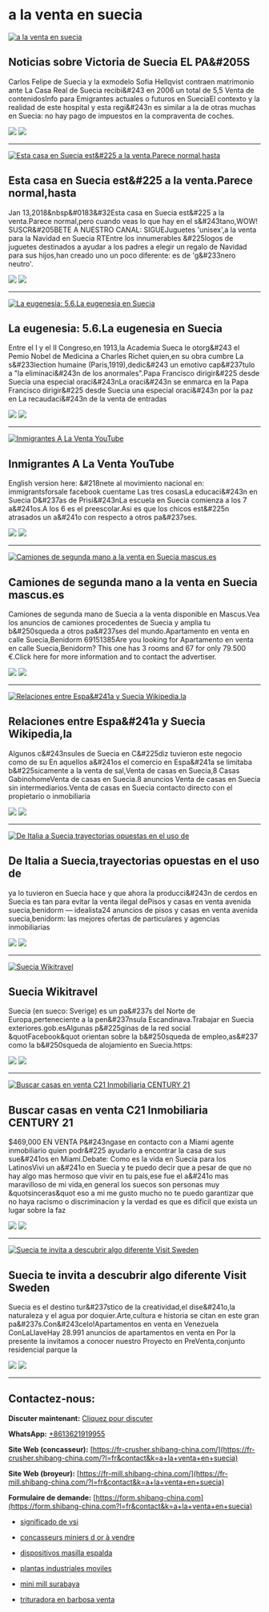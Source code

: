 # a la venta en suecia

<a href="https://swt.shibang-china.com/?l=fr&img&k=a+la+venta+en+suecia" target="_blank">![a la venta en suecia](http://static.shibang-china.com/all-800x300/192.jpg)</a>

## Noticias sobre Victoria de Suecia EL PA&#205S
Carlos Felipe de Suecia y la exmodelo Sofia Hellqvist contraen matrimonio ante La Casa Real de Suecia recibi&#243 en 2006 un total de 5,5 Venta de contenidosInfo para Emigrantes actuales o futuros en SueciaEl contexto y la realidad de este hospital y esta regi&#243n es similar a la de otras muchas en Suecia: no hay pago de impuestos en la compraventa de coches.


<a href="https://whatsapp.shibangsoft.com/WhatsApp.php" target="_blank" title="WhatsApp">![](http://static.shibang-china.com/icon/whatsapp.png)</a> <a href="https://swt.shibang-china.com/?l=fr&icon&k=a+la+venta+en+suecia" target="_blank">![](http://static.shibang-china.com/icon/chat-fr.png)</a>

---

<a href="https://swt.shibang-china.com/?l=fr&img&k=a+la+venta+en+suecia" target="_blank">![Esta casa en Suecia est&#225 a la venta.Parece normal,hasta](http://static.shibang-china.com/all-800x300/897.jpg)</a>

## Esta casa en Suecia est&#225 a la venta.Parece normal,hasta
Jan 13,2018&nbsp&#0183&#32Esta casa en Suecia est&#225 a la venta.Parece normal,pero cuando veas lo que hay en el s&#243tano,WOW! SUSCR&#205BETE A NUESTRO CANAL: SIGUEJuguetes 'unisex',a la venta para la Navidad en Suecia RTEntre los innumerables &#225logos de juguetes destinados a ayudar a los padres a elegir un regalo de Navidad para sus hijos,han creado uno un poco diferente: es de 'g&#233nero neutro'.


<a href="https://whatsapp.shibangsoft.com/WhatsApp.php" target="_blank" title="WhatsApp">![](http://static.shibang-china.com/icon/whatsapp.png)</a> <a href="https://swt.shibang-china.com/?l=fr&icon&k=a+la+venta+en+suecia" target="_blank">![](http://static.shibang-china.com/icon/chat-fr.png)</a>

---

<a href="https://swt.shibang-china.com/?l=fr&img&k=a+la+venta+en+suecia" target="_blank">![La eugenesia: 5.6.La eugenesia en Suecia](http://static.shibang-china.com/all-800x300/448.jpg)</a>

## La eugenesia: 5.6.La eugenesia en Suecia
Entre el I y el II Congreso,en 1913,la Academia Sueca le otorg&#243 el Pemio Nobel de Medicina a Charles Richet quien,en su obra cumbre La s&#233lection humaine (Paris,1919),dedic&#243 un emotivo cap&#237tulo a "la eliminaci&#243n de los anormales".Papa Francisco dirigir&#225 desde Suecia una especial oraci&#243nLa oraci&#243n se enmarca en la Papa Francisco dirigir&#225 desde Suecia una especial oraci&#243n por la paz en La recaudaci&#243n de la venta de entradas


<a href="https://whatsapp.shibangsoft.com/WhatsApp.php" target="_blank" title="WhatsApp">![](http://static.shibang-china.com/icon/whatsapp.png)</a> <a href="https://swt.shibang-china.com/?l=fr&icon&k=a+la+venta+en+suecia" target="_blank">![](http://static.shibang-china.com/icon/chat-fr.png)</a>

---

<a href="https://swt.shibang-china.com/?l=fr&img&k=a+la+venta+en+suecia" target="_blank">![Inmigrantes A La Venta YouTube](http://static.shibang-china.com/all-800x300/961.jpg)</a>

## Inmigrantes A La Venta YouTube
English version here: &#218nete al movimiento nacional en: immigrantsforsale facebook cuentame Las tres cosasLa educaci&#243n en Suecia D&#237as de Prisi&#243nLa escuela en Suecia comienza a los 7 a&#241os.A los 6 es el preescolar.Asi es que los chicos est&#225n atrasados un a&#241o con respecto a otros pa&#237ses.


<a href="https://whatsapp.shibangsoft.com/WhatsApp.php" target="_blank" title="WhatsApp">![](http://static.shibang-china.com/icon/whatsapp.png)</a> <a href="https://swt.shibang-china.com/?l=fr&icon&k=a+la+venta+en+suecia" target="_blank">![](http://static.shibang-china.com/icon/chat-fr.png)</a>

---

<a href="https://swt.shibang-china.com/?l=fr&img&k=a+la+venta+en+suecia" target="_blank">![Camiones de segunda mano a la venta en Suecia mascus.es](http://static.shibang-china.com/all-800x300/885.jpg)</a>

## Camiones de segunda mano a la venta en Suecia mascus.es
Camiones de segunda mano de Suecia a la venta disponible en Mascus.Vea los anuncios de camiones procedentes de Suecia y amplia tu b&#250squeda a otros pa&#237ses del mundo.Apartamento en venta en calle Suecia,Benidorm 69151385Are you looking for Apartamento en venta en calle Suecia,Benidorm? This one has 3 rooms and 67 for only 79.500 €.Click here for more information and to contact the advertiser.


<a href="https://whatsapp.shibangsoft.com/WhatsApp.php" target="_blank" title="WhatsApp">![](http://static.shibang-china.com/icon/whatsapp.png)</a> <a href="https://swt.shibang-china.com/?l=fr&icon&k=a+la+venta+en+suecia" target="_blank">![](http://static.shibang-china.com/icon/chat-fr.png)</a>

---

<a href="https://swt.shibang-china.com/?l=fr&img&k=a+la+venta+en+suecia" target="_blank">![Relaciones entre Espa&#241a y Suecia Wikipedia,la](http://static.shibang-china.com/all-800x300/240.jpg)</a>

## Relaciones entre Espa&#241a y Suecia Wikipedia,la
Algunos c&#243nsules de Suecia en C&#225diz tuvieron este negocio como de su En aquellos a&#241os el comercio en Espa&#241a se limitaba b&#225sicamente a la venta de sal,Venta de casas en Suecia,8 Casas GabinohomeVenta de casas en Suecia.8 anuncios Venta de casas en Suecia sin intermediarios.Venta de casas en Suecia contacto directo con el propietario o inmobiliaria


<a href="https://whatsapp.shibangsoft.com/WhatsApp.php" target="_blank" title="WhatsApp">![](http://static.shibang-china.com/icon/whatsapp.png)</a> <a href="https://swt.shibang-china.com/?l=fr&icon&k=a+la+venta+en+suecia" target="_blank">![](http://static.shibang-china.com/icon/chat-fr.png)</a>

---

<a href="https://swt.shibang-china.com/?l=fr&img&k=a+la+venta+en+suecia" target="_blank">![De Italia a Suecia,trayectorias opuestas en el uso de](http://static.shibang-china.com/all-800x300/720.jpg)</a>

## De Italia a Suecia,trayectorias opuestas en el uso de
ya lo tuvieron en Suecia hace y que ahora la producci&#243n de cerdos en Suecia es tan para evitar la venta ilegal dePisos y casas en venta avenida suecia,benidorm — idealista24 anuncios de pisos y casas en venta avenida suecia,benidorm: las mejores ofertas de particulares y agencias inmobiliarias


<a href="https://whatsapp.shibangsoft.com/WhatsApp.php" target="_blank" title="WhatsApp">![](http://static.shibang-china.com/icon/whatsapp.png)</a> <a href="https://swt.shibang-china.com/?l=fr&icon&k=a+la+venta+en+suecia" target="_blank">![](http://static.shibang-china.com/icon/chat-fr.png)</a>

---

<a href="https://swt.shibang-china.com/?l=fr&img&k=a+la+venta+en+suecia" target="_blank">![Suecia Wikitravel](http://static.shibang-china.com/all-800x300/705.jpg)</a>

## Suecia Wikitravel
Suecia (en sueco: Sverige) es un pa&#237s del Norte de Europa,perteneciente a la pen&#237nsula Escandinava.Trabajar en Suecia exteriores.gob.esAlgunas p&#225ginas de la red social &quotFacebook&quot orientan sobre la b&#250squeda de empleo,as&#237 como la b&#250squeda de alojamiento en Suecia.https:


<a href="https://whatsapp.shibangsoft.com/WhatsApp.php" target="_blank" title="WhatsApp">![](http://static.shibang-china.com/icon/whatsapp.png)</a> <a href="https://swt.shibang-china.com/?l=fr&icon&k=a+la+venta+en+suecia" target="_blank">![](http://static.shibang-china.com/icon/chat-fr.png)</a>

---

<a href="https://swt.shibang-china.com/?l=fr&img&k=a+la+venta+en+suecia" target="_blank">![Buscar casas en venta C21 Inmobiliaria CENTURY 21](http://static.shibang-china.com/all-800x300/287.jpg)</a>

## Buscar casas en venta C21 Inmobiliaria CENTURY 21
$469,000 EN VENTA P&#243ngase en contacto con a Miami agente inmobiliario quien podr&#225 ayudarlo a encontrar la casa de sus sue&#241os en Miami.Debate: Como es la vida en Suecia para los LatinosVivi un a&#241o en Suecia y te puedo decir que a pesar de que no hay algo mas hermoso que vivir en tu pais,ese fue el a&#241o mas maravilloso de mi vida,en general los suecos son personas muy &quotsinceras&quot eso a mi me gusto mucho no te puedo garantizar que no haya racismo o discriminacion y la verdad es que es dificil que exista un lugar sobre la faz


<a href="https://whatsapp.shibangsoft.com/WhatsApp.php" target="_blank" title="WhatsApp">![](http://static.shibang-china.com/icon/whatsapp.png)</a> <a href="https://swt.shibang-china.com/?l=fr&icon&k=a+la+venta+en+suecia" target="_blank">![](http://static.shibang-china.com/icon/chat-fr.png)</a>

---

<a href="https://swt.shibang-china.com/?l=fr&img&k=a+la+venta+en+suecia" target="_blank">![Suecia te invita a descubrir algo diferente Visit Sweden](http://static.shibang-china.com/all-800x300/98.jpg)</a>

## Suecia te invita a descubrir algo diferente Visit Sweden
Suecia es el destino tur&#237stico de la creatividad,el dise&#241o,la naturaleza y el agua por doquier.Arte,cultura e historia se citan en este gran pa&#237s.Con&#243celo!Apartamentos en venta en Venezuela ConLaLlaveHay 28.991 anuncios de apartamentos en venta en Por la presente la invitamos a conocer nuestro Proyecto en PreVenta,conjunto residencial parque la


<a href="https://whatsapp.shibangsoft.com/WhatsApp.php" target="_blank" title="WhatsApp">![](http://static.shibang-china.com/icon/whatsapp.png)</a> <a href="https://swt.shibang-china.com/?l=fr&icon&k=a+la+venta+en+suecia" target="_blank">![](http://static.shibang-china.com/icon/chat-fr.png)</a>

---
## Contactez-nous:

**Discuter maintenant:** [Cliquez pour discuter](https://swt.shibang-china.com?l=fr&contact&k=a+la+venta+en+suecia)

**WhatsApp:**  [+8613621919955](https://whatsapp.shibangsoft.com/WhatsApp.php)

**Site Web (concasseur):** [https://fr-crusher.shibang-china.com/](https://fr-crusher.shibang-china.com/?l=fr&contact&k=a+la+venta+en+suecia)

**Site Web (broyeur):** [https://fr-mill.shibang-china.com/](https://fr-mill.shibang-china.com/?l=fr&contact&k=a+la+venta+en+suecia)

**Formulaire de demande:** [https://form.shibang-china.com](https://form.shibang-china.com?l=fr&contact&k=a+la+venta+en+suecia)

* [significado de vsi](../63/significado%20de%20vsi.md)

* [concasseurs miniers d or à vendre](../65/concasseurs%20miniers%20d%20or%20%C3%A0%20vendre.md)

* [dispositivos masilla espalda](../64/dispositivos%20masilla%20espalda.md)

* [plantas industriales moviles](../63/plantas%20industriales%20moviles.md)

* [mini mill surabaya](../61/mini%20mill%20surabaya.md)

* [trituradora en barbosa venta](../63/trituradora%20en%20barbosa%20venta.md)